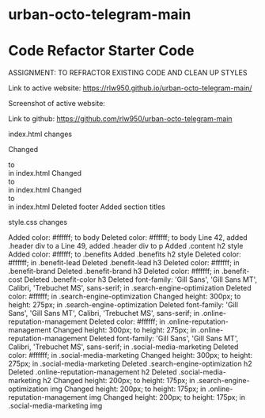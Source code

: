 # urban-octo-telegram-main

# Code Refactor Starter Code
ASSIGNMENT: TO REFRACTOR EXISTING CODE AND CLEAN UP STYLES

Link to active website: https://rlw950.github.io/urban-octo-telegram-main/

Screenshot of active website:


Link to github: https://github.com/rlw950/urban-octo-telegram-main

index.html changes

Changed <div class="header"> to <section class="header"> in index.html
Changed <div class="content"> to <section class="content"> in index.html
Changed <div class="search-engine-optimization"> to <div id="search-engine-optimization" class="search-engine-optimization"> in index.html
Deleted footer
Added section titles

style.css changes

Added color: #ffffff; to body
Deleted color: #ffffff; to body
Line 42, added .header div to a
Line 49, added .header div to p
Added .content h2 style
Added color: #ffffff; to .benefits
Added .benefits h2 style
Deleted color: #ffffff; in .benefit-lead
Deleted .benefit-lead h3
Deleted color: #ffffff; in .benefit-brand
Deleted .benefit-brand h3
Deleted color: #ffffff; in .benefit-cost
Deleted .benefit-color h3
Deleted font-family: 'Gill Sans', 'Gill Sans MT', Calibri, 'Trebuchet MS', sans-serif; in .search-engine-optimization
Deleted color: #ffffff; in .search-engine-optimization
Changed height: 300px; to height: 275px; in .search-engine-optimization
Deleted font-family: 'Gill Sans', 'Gill Sans MT', Calibri, 'Trebuchet MS', sans-serif; in .online-reputation-management
Deleted color: #ffffff; in .online-reputation-management
Changed height: 300px; to height: 275px; in .online-reputation-management
Deleted font-family: 'Gill Sans', 'Gill Sans MT', Calibri, 'Trebuchet MS', sans-serif; in .social-media-marketing
Deleted color: #ffffff; in .social-media-marketing
Changed height: 300px; to height: 275px; in .social-media-marketing
Deleted .search-engine-optimization h2
Deleted .online-reputation-management h2
Deleted .social-media-marketing h2
Changed height: 200px; to height: 175px; in .search-engine-optimization img
Changed height: 200px; to height: 175px; in .online-reputation-management img
Changed height: 200px; to height: 175px; in .social-media-marketing img

